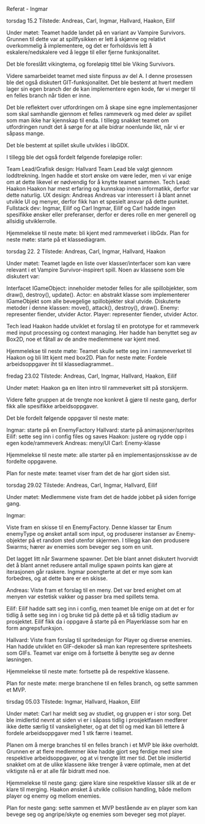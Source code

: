 Referat - Ingmar

torsdag 15.2
Tilstede: Andreas, Carl, Ingmar, Hallvard, Haakon, Eilif

Under møtet:
Teamet hadde landet på en variant av Vampire Survivors. Grunnen til dette var  at spillfysikken er lett å skjønne og relativt overkommelig å implementere, og det er forholdsvis lett å eskalere/nedskalere ved å legge til eller fjerne funksjonalitet.

Det ble foreslått vikingtema, og foreløpig tittel ble Viking Survivors.

Videre samarbeidet teamet med siste finpuss av del A. I denne prosessen ble det også diskutert GIT-funksjonalitet. Det ble bestemt at hvert medlem lager sin egen branch der de kan implementere egen kode, før vi merger til en felles branch når tiden er inne.

Det ble reflektert over utfordringen om å skape sine egne implementasjoner som skal samhandle gjennom et felles rammeverk og med deler av spillet som man ikke har kjennskap til enda. I tillegg snakket teamet om utfordringen rundt det å sørge for at alle bidrar noenlunde likt, når vi er såpass mange.

Det ble bestemt at spillet skulle utvikles i libGDX.

I tillegg ble det også fordelt følgende foreløpige roller:

Team Lead/Grafisk design: Hallvard
Team Lead ble valgt gjennom loddtrekning. Ingen hadde et stort ønske om være leder, men vi var enige om at dette likevel er nødvendig for å knytte teamet sammen.
Tech Lead: Haakon
Haakon har mest erfaring og kunnskap innen informatikk, derfor var dette naturlig.
UX design: Andreas
Andreas var interessert i å blant annet utvikle UI og menyer, derfor fikk han et spesielt ansvar på dette punktet.
Fullstack dev: Ingmar, Eilif og Carl
Ingmar, Eilif og Carl hadde ingen spesifikke ønsker eller preferanser, derfor er deres rolle en mer generell og allsidig utviklerrolle.

Hjemmelekse til neste møte: bli kjent med rammeverket i libGdx.
Plan for neste møte: starte på et klassediagram.

torsdag 22. 2
Tilstede: Andreas, Carl, Ingmar, Hallvard, Haakon

Under møtet:
Teamet lagde en liste over klasser/interfacer som kan være relevant i et Vampire Survivor-inspirert spill.
Noen av klassene som ble diskutert var:

Interfacet IGameObject: inneholder metoder felles for alle spillobjekter, som draw(), destroy(), update().
Actor: en abstrakt klasse som implementerer IGameObjekt som alle bevegelige spillobjekter skal utvide. Diskuterte metoder i denne klassen: move(), attack(), destroy(), draw().
Enemy: representer fiender, utvider Actor.
Player: representer fiender, utvider Actor.

Tech lead Haakon hadde utviklet et forslag til en prototype for et rammeverk med input processing og context managing. Her hadde han benyttet seg av Box2D, noe et fåtall av de andre medlemmene var kjent med.

Hjemmelekse til neste møte: Teamet skulle sette seg inn i rammeverket til Haakon og bli litt kjent med box2D.
Plan for neste møte: Fordele arbeidsoppgaver iht til klassediagrammet..



fredag 23.02
Tilstede: Andreas, Carl, Ingmar, Hallvard, Haakon, Eilif

Under møtet:
Haakon ga en liten intro til rammeverket sitt på storskjerm.

Videre følte gruppen at de trengte noe konkret å gjøre til neste gang, derfor fikk alle spesifikke arbeidsoppgaver.

Det ble fordelt følgende oppgaver til neste møte:

Ingmar: starte på en EnemyFactory
Hallvard: starte på animasjoner/sprites
Eilif: sette seg inn i config files og saves
Haakon: justere og rydde opp i egen kode/rammeverk
Andreas: meny/UI
Carl: Enemy-klasse



Hjemmelekse til neste møte: alle starter på en implementasjonsskisse av de fordelte oppgavene.

Plan for neste møte: teamet viser fram det de har gjort siden sist.





torsdag 29.02
Tilstede: Andreas, Carl, Ingmar, Hallvard, Eilif

Under møtet:
Medlemmene viste fram det de hadde jobbet på siden forrige gang.

Ingmar:

Viste fram en skisse til en EnemyFactory.  Denne klasser tar Enum enemyType og ønsket antall som input, og produserer instanser av Enemy-objekter på et random sted utenfor skjermen. I tillegg kan den produsere Swarms; hærer av enemies som beveger seg som en unit.

Det lagget litt når Swarmene spawner. Det ble blant annet diskutert hvorvidt det å blant annet redusere antall mulige spawn points kan gjøre at iterasjonen går raskere. Ingmar poengterte at det er mye som kan forbedres, og at dette bare er en skisse.

Andreas:
Viste fram et forslag til en meny. Det var bred enighet om at menyen var estetisk vakker og passer bra med spillets tema.

Eilif:
Eilif hadde satt seg inn i config, men teamet ble enige om at det er for tidlig å sette seg inn i og bruke tid på dette på et så tidlig stadium av prosjektet. Eilif fikk da i oppgave å starte på en Playerklasse som har en form angrepsfunksjon.

Hallvard:
Viste fram forslag til spritedesign for Player og diverse enemies. Han hadde utviklet en GIF-dekoder så man kan representere spritesheets som GIFs. Teamet var enige om å  fortsette å benytte seg av denne løsningen.

Hjemmelekse til neste møte: fortsette på de respektive klassene.

Plan for neste møte: merge branchene til en felles branch, og sette sammen et MVP.


tirsdag 05.03
Tilstede: Ingmar, Hallvard, Haakon, Eilif

Under møtet:
Carl har meldt seg av studiet, og gruppen er i stor sorg. Det ble imidlertid nevnt at siden vi er i såpass tidlig i prosjektfasen medfører ikke dette særlig til vanskeligheter, og at det til og med kan bli lettere å fordele arbeidsoppgaver med 1 stk færre i teamet.

Planen om å merge branches til en felles branch i et MVP ble ikke overholdt. Grunnen er at flere medlemmer ikke hadde gjort seg ferdige med sine respektive arbeidsoppgaver, og at vi trengte litt mer tid. Det ble imidlertid snakket om at de ulike klassene ikke trenger å være optimale, men at det viktigste nå er at alle får bidratt med noe.

Hjemmelekse til neste gang: gjøre klare sine respektive klasser slik at de er klare til merging. Haakon ønsket å utvikle collision handling, både mellom player og enemy og mellom enemies.

Plan for neste gang: sette sammen et MVP bestående av en player som kan bevege seg og  angripe/skyte og enemies som beveger seg mot player.
